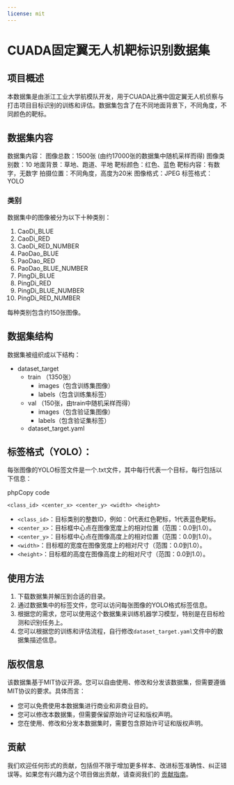 ```yaml
---
license: mit
---
```


# CUADA固定翼无人机靶标识别数据集

## 项目概述

本数据集是由浙江工业大学航模队开发，用于CUADA比赛中固定翼无人机侦察与打击项目目标识别的训练和评估。数据集包含了在不同地面背景下，不同角度，不同颜色的靶标。

## 数据集内容

数据集内容：
图像总数：1500张 (由约17000张的数据集中随机采样而得)
图像类别数：10
地面背景：草地、跑道、平地
靶标颜色：红色、蓝色
靶标内容：有数字，无数字
拍摄位置：不同角度，高度为20米
图像格式：JPEG
标签格式：YOLO

### 类别

数据集中的图像被分为以下十种类别：

1. CaoDi\_BLUE
2. CaoDi\_RED
3. CaoDi\_RED\_NUMBER
4. PaoDao\_BLUE
5. PaoDao\_RED
6. PaoDao\_BLUE\_NUMBER
7. PingDi\_BLUE
8. PingDi\_RED
9. PingDi\_BLUE\_NUMBER
10. PingDi\_RED\_NUMBER

每种类别包含约150张图像。

## 数据集结构

数据集被组织成以下结构：

- dataset\_target
    - train （1350张）
        - images（包含训练集图像）
        - labels（包含训练集标签）
    - val （150张，由train中随机采样而得）
        - images（包含验证集图像）
        - labels（包含验证集标签）
    - dataset\_target.yaml

## 标签格式（YOLO）：

每张图像的YOLO标签文件是一个.txt文件，其中每行代表一个目标，每行包括以下信息：

phpCopy code

`<class_id> <center_x> <center_y> <width> <height>` 

- `<class_id>`：目标类别的整数ID，例如：0代表红色靶标，1代表蓝色靶标。
- `<center_x>`：目标框中心点在图像宽度上的相对位置（范围：0.0到1.0）。
- `<center_y>`：目标框中心点在图像高度上的相对位置（范围：0.0到1.0）。
- `<width>`：目标框的宽度在图像宽度上的相对尺寸（范围：0.0到1.0）。
- `<height>`：目标框的高度在图像高度上的相对尺寸（范围：0.0到1.0）。

## 使用方法

1. 下载数据集并解压到合适的目录。
2. 通过数据集中的标签文件，您可以访问每张图像的YOLO格式标签信息。
3. 根据您的需求，您可以使用这个数据集来训练机器学习模型，特别是在目标检测和识别任务上。
4. 您可以根据您的训练和评估流程，自行修改`dataset_target.yaml`文件中的数据集描述信息。

## 版权信息

该数据集基于MIT协议开源。您可以自由使用、修改和分发该数据集，但需要遵循MIT协议的要求。具体而言：

- 您可以免费使用本数据集进行商业和非商业目的。
- 您可以修改本数据集，但需要保留原始许可证和版权声明。
- 您在使用、修改和分发本数据集时，需要包含原始许可证和版权声明。

## 贡献

我们欢迎任何形式的贡献，包括但不限于增加更多样本、改进标签准确性、纠正错误等。如果您有兴趣为这个项目做出贡献，请查阅我们的 [贡献指南](https://chat.openai.com/c/%E9%93%BE%E6%8E%A5%E5%88%B0%E8%B4%A1%E7%8C%AE%E6%8C%87%E5%8D%97%E6%96%87%E4%BB%B6)。